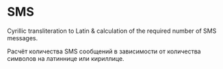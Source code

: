 # SMS

Cyrillic transliteration to Latin & calculation of the required number of SMS messages.

Расчёт количества SMS сообщений в зависимости от количества символов на латиннице или кириллице.
